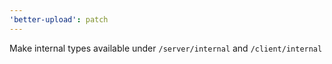 ```yaml
---
'better-upload': patch
---
```


Make internal types available under `/server/internal` and `/client/internal`
